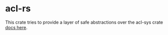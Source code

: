 # acl-rs
This crate tries to provide a layer of safe abstractions over the acl-sys crate [docs here](https://docs.rs/acl-sys). 
